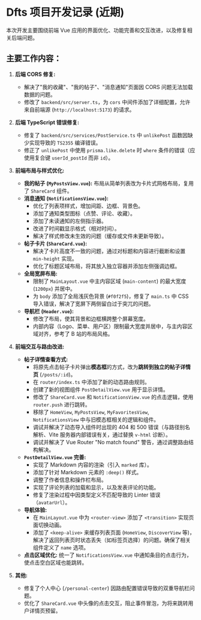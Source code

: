 # Dfts 项目开发记录 (近期)

本次开发主要围绕前端 Vue 应用的界面优化、功能完善和交互改进，以及修复相关后端问题。

## 主要工作内容：

1.  **后端 CORS 修复:**
    *   解决了"我的收藏"、"我的帖子"、"消息通知"页面因 CORS 问题无法加载数据的问题。
    *   修改了 `backend/src/server.ts`，为 `cors` 中间件添加了详细配置，允许来自前端源 (`http://localhost:5173`) 的请求。

2.  **后端 TypeScript 错误修复:**
    *   修复了 `backend/src/services/PostService.ts` 中 `unlikePost` 函数因缺少实现导致的 `TS2355` 编译错误。
    *   修正了 `unlikePost` 中使用 `prisma.like.delete` 时 `where` 条件的错误（应使用复合键 `userId_postId` 而非 `id`）。

3.  **前端布局与样式优化:**
    *   **我的帖子 (`MyPostsView.vue`):** 布局从简单列表改为卡片式网格布局，复用了 `ShareCard` 组件。
    *   **消息通知 (`NotificationsView.vue`):**
        *   优化了列表项样式，增加间距、边框、背景色。
        *   添加了通知类型图标（点赞、评论、收藏）。
        *   添加了未读通知的左侧指示器。
        *   改进了时间戳显示格式（相对时间）。
        *   解决了样式修改未生效的问题（缓存或文件未更新导致）。
    *   **帖子卡片 (`ShareCard.vue`):**
        *   解决了卡片高度不一致的问题，通过对标题和内容进行截断和设置 `min-height` 实现。
        *   优化了标题区域布局，将其放入独立容器并添加左侧强调边框。
    *   **全局宽屏布局:**
        *   限制了 `MainLayout.vue` 中主内容区域 (`main-content`) 的最大宽度 (`1200px`) 并居中。
        *   为 `body` 添加了全局浅灰色背景 (`#f0f2f5`)，修复了 `main.ts` 中 CSS 导入错误，解决了宽屏下两侧留白过于突兀的问题。
    *   **导航栏 (`Header.vue`):**
        *   修改了布局，使其背景和边框横跨整个屏幕宽度。
        *   内部内容（Logo、菜单、用户区）限制最大宽度并居中，与主内容区域对齐，参考了 B 站的布局风格。

4.  **前端交互与路由改进:**
    *   **帖子详情查看方式:**
        *   将原先点击帖子卡片弹出**模态框**的方式，改为**跳转到独立的帖子详情页** (`/posts/:id`)。
        *   在 `router/index.ts` 中添加了新的动态路由规则。
        *   创建了新的视图组件 `PostDetailView.vue` 用于显示详情。
        *   修改了 `ShareCard.vue` 和 `NotificationsView.vue` 的点击逻辑，使用 `router.push` 进行跳转。
        *   移除了 `HomeView`, `MyPostsView`, `MyFavoritesView`, `NotificationsView` 中与旧模态框相关的逻辑和组件。
        *   调试并解决了动态导入组件时出现的 404 和 500 错误（与路径别名解析、Vite 服务器内部错误有关，通过替换 `v-html` 诊断）。
        *   调试并解决了 Vue Router "No match found" 警告，通过调整路由结构解决。
    *   **`PostDetailView.vue` 完善:**
        *   实现了 Markdown 内容的渲染（引入 `marked` 库）。
        *   添加了针对 Markdown 元素的 `:deep()` 样式。
        *   调整了作者信息和操作栏布局。
        *   实现了评论列表的加载和显示，以及发表评论的功能。
        *   修复了渲染过程中因类型定义不匹配导致的 Linter 错误（`avatarUrl`）。
    *   **导航体验:**
        *   在 `MainLayout.vue` 中为 `<router-view>` 添加了 `<transition>` 实现页面切换动画。
        *   添加了 `<keep-alive>` 来缓存列表页面 (`HomeView`, `DiscoverView` 等)，解决了返回列表页时状态丢失（如标签页选择）的问题。确保了相关组件定义了 `name` 选项。
    *   **点击区域优化:** 统一了 `NotificationsView.vue` 中通知条目的点击行为，使点击空白区域也能跳转。

5.  **其他:**
    *   修复了个人中心 (`/personal-center`) 因路由配置错误导致的双重导航栏问题。
    *   优化了 `ShareCard.vue` 中头像的点击交互，阻止事件冒泡，为将来跳转用户详情页预留。
